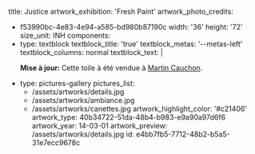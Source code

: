 title: Justice
artwork_exhibition: 'Fresh Paint'
artwork_photo_credits:
  - f53990bc-4e83-4e94-a585-bd980b87190c
width: '36'
height: '72'
size_unit: INH
components:
  -
    type: textblock
    textblock_title: 'true'
    textblock_metas: '--metas-left'
    textblock_columns: normal
    textblock_text: |
      <p><strong>Mise à jour:
      </strong>Cette toile à été vendue à <a href="https://www.linkedin.com/in/martincauchon/?locale=fr_FR" target="_blank">Martin Cauchon</a>.</p>
  -
    type: pictures-gallery
    pictures_list:
      - /assets/artworks/details.jpg
      - /assets/artworks/ambiance.jpg
      - /assets/artworks/canettes.jpg
artwork_highlight_color: '#c21406'
artwork_type: 40b34722-51da-48b4-b983-e9a90a97d6f6
artwork_year: 14-03-01
artwork_preview: /assets/artworks/details.jpg
id: e4bb7fb5-7712-48b2-b5a5-31e7ecc9678c
